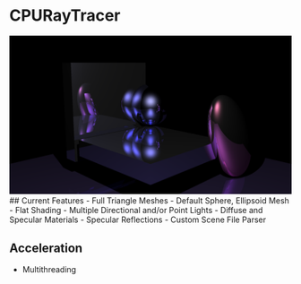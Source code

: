 # CPURayTracer
<img src='https://github.com/Tiane-Maestas/CPURayTracer/blob/master/CPURayTracer/scene2.png'/>
## Current Features 
 - Full Triangle Meshes
 - Default Sphere, Ellipsoid Mesh
 - Flat Shading
 - Multiple Directional and/or Point Lights
 - Diffuse and Specular Materials
 - Specular Reflections
 - Custom Scene File Parser

## Acceleration
 - Multithreading
